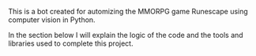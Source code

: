 This is a bot created for automizing the MMORPG game Runescape using computer vision in Python.

In the section below I will explain the logic of the code and the tools and libraries used to complete this project.




